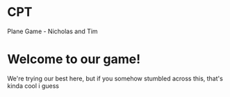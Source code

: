 # CPT
Plane Game - Nicholas and Tim

# Welcome to our game!

We're trying our best here, but if you somehow stumbled across this, that's kinda cool i guess

